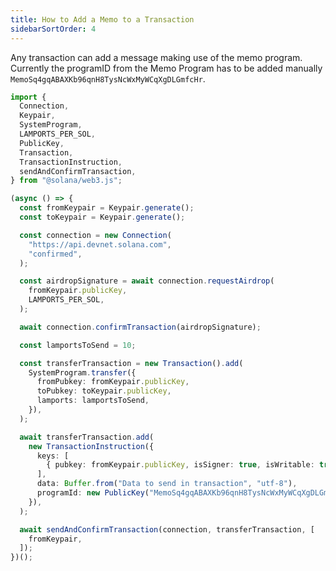 ```yaml
---
title: How to Add a Memo to a Transaction
sidebarSortOrder: 4
---
```


Any transaction can add a message making use of the memo program. Currently the
programID from the Memo Program has to be added manually
`MemoSq4gqABAXKb96qnH8TysNcWxMyWCqXgDLGmfcHr`.

```typescript filename="add-memo.ts" {38-46}
import {
  Connection,
  Keypair,
  SystemProgram,
  LAMPORTS_PER_SOL,
  PublicKey,
  Transaction,
  TransactionInstruction,
  sendAndConfirmTransaction,
} from "@solana/web3.js";

(async () => {
  const fromKeypair = Keypair.generate();
  const toKeypair = Keypair.generate();

  const connection = new Connection(
    "https://api.devnet.solana.com",
    "confirmed",
  );

  const airdropSignature = await connection.requestAirdrop(
    fromKeypair.publicKey,
    LAMPORTS_PER_SOL,
  );

  await connection.confirmTransaction(airdropSignature);

  const lamportsToSend = 10;

  const transferTransaction = new Transaction().add(
    SystemProgram.transfer({
      fromPubkey: fromKeypair.publicKey,
      toPubkey: toKeypair.publicKey,
      lamports: lamportsToSend,
    }),
  );

  await transferTransaction.add(
    new TransactionInstruction({
      keys: [
        { pubkey: fromKeypair.publicKey, isSigner: true, isWritable: true },
      ],
      data: Buffer.from("Data to send in transaction", "utf-8"),
      programId: new PublicKey("MemoSq4gqABAXKb96qnH8TysNcWxMyWCqXgDLGmfcHr"),
    }),
  );

  await sendAndConfirmTransaction(connection, transferTransaction, [
    fromKeypair,
  ]);
})();
```

